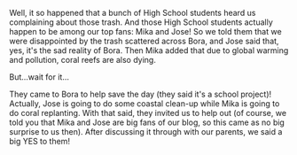 Well, it so happened that a bunch of High School students heard us complaining about those trash. And those High School students actually happen to be among our top fans: Mika and Jose! So we told them that we were disappointed by the trash scattered across Bora, and Jose said that, yes, it's the sad reality of Bora. Then Mika added that due to global warming and pollution, coral reefs are also dying.

But...wait for it...

They came to Bora to help save the day (they said it's a school project)! Actually, Jose is going to do some coastal clean-up while Mika is going to do coral replanting. With that said, they invited us to help out (of course, we told you that Mika and Jose are big fans of our blog, so this came as no big surprise to us then). After discussing it through with our parents, we said a big YES to them!